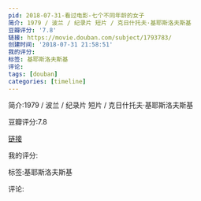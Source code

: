 ```yaml
---
pid: 2018-07-31-看过电影-七个不同年龄的女子
简介: 1979 / 波兰 / 纪录片 短片 / 克日什托夫·基耶斯洛夫斯基
豆瓣评分: '7.8'
链接: https://movie.douban.com/subject/1793783/
创建时间: '2018-07-31 21:58:51'
我的评分:
标签: 基耶斯洛夫斯基
评论:
tags: [douban]
categories: [timeline]
---
```

简介:1979 / 波兰 / 纪录片 短片 / 克日什托夫·基耶斯洛夫斯基

豆瓣评分:7.8

[链接](https://movie.douban.com/subject/1793783/)

我的评分:

标签:基耶斯洛夫斯基

评论:

